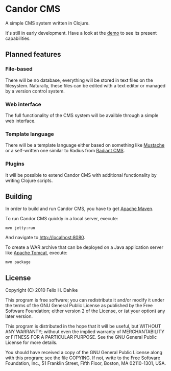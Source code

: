 Candor CMS
==========

A simple CMS system written in Clojure.

It's still in early development. Have a look at the
[demo](http://github.com/fhd/candor-cms-demo) to see its present
capabilities.

Planned features
----------------

### File-based

There will be no database, everything will be stored in text files on
the filesystem. Naturally, these files can be edited with a text
editor or managed by a version control system.

### Web interface

The full functionality of the CMS system will be availble through a
simple web interface.

### Template language

There will be a template language either based on something like
[Mustache](http://mustache.github.com/) or a self-written one similar
to Radius from [Radiant CMS](http://radiantcms.org/).

### Plugins

It will be possible to extend Candor CMS with additional functionality
by writing Clojure scripts.

Building
--------

In order to build and run Candor CMS, you have to get
[Apache Maven](http://maven.apache.org/).

To run Candor CMS quickly in a local server, execute:

	mvn jetty:run
	
And navigate to [http://localhost:8080](http://localhost:8080).

To create a WAR archive that can be deployed on a Java application
server like [Apache Tomcat](http://tomcat.apache.org/), execute:

	mvn package

License
-------

Copyright (C) 2010 Felix H. Dahlke

This program is free software; you can redistribute it and/or
modify it under the terms of the GNU General Public License
as published by the Free Software Foundation; either version 2
of the License, or (at your option) any later version.

This program is distributed in the hope that it will be useful,
but WITHOUT ANY WARRANTY; without even the implied warranty of
MERCHANTABILITY or FITNESS FOR A PARTICULAR PURPOSE.  See the
GNU General Public License for more details.

You should have received a copy of the GNU General Public License
along with this program; see the file COPYING. If not, write to the
Free Software Foundation, Inc., 51 Franklin Street, Fifth Floor,
Boston, MA 02110-1301, USA.
